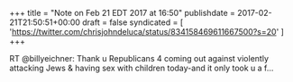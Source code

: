 +++
title = "Note on Feb 21 EDT 2017 at 16:50"
publishdate = 2017-02-21T21:50:51+00:00
draft = false
syndicated = [ 'https://twitter.com/chrisjohndeluca/status/834158469611667500?s=20' ]
+++

RT @billyeichner: Thank u Republicans 4 coming out against violently attacking Jews &amp; having sex with children today-and it only took u a f…
